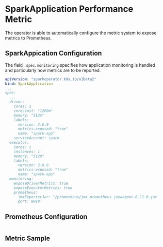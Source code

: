 # SparkApplication Performance Metric

The operator is able to automatically configure the metric system to expose metrics to Prometheus.

## SparkAppication Configuration

The field `.spec.monitoring` specifies how application monitoring is handled and particularly how metrics are to be reported.

```yaml
apiVersion: "sparkoperator.k8s.io/v1beta2"
kind: SparkApplication
...
spec:
  ...
  driver:
    cores: 1
    coreLimit: "1200m"
    memory: "512m"
    labels:
      version: 3.0.0
      metrics-exposed: "true"
      name: "spark-app"
    serviceAccount: spark
  executor:
    cores: 1
    instances: 1
    memory: "512m"
    labels:
      version: 3.0.0
      metrics-exposed: "true"
      name: "spark-app"
  monitoring:
    exposeDriverMetrics: true
    exposeExecutorMetrics: true
    prometheus:
      jmxExporterJar: "/prometheus/jmx_prometheus_javaagent-0.11.0.jar"
      port: 8090
```

## Prometheus Configuration

```yaml
```

## Metric Sample

```
```
